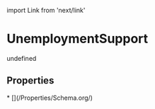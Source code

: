 import Link from 'next/link'
# UnemploymentSupport

undefined

## Properties

<Grid>
* [](/Properties/Schema.org/)

</Grid>

